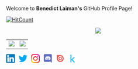 Welcome to **Benedict Laiman's** GitHub Profile Page!

[![HitCount](http://hits.dwyl.com/bolaubi/bolaubi.svg)](http://hits.dwyl.com/bolaubi/bolaubi)

<center><img src="README.assets/tetris_github.gif" width=200/></center>

|                                                              |                                                              |
| ------------------------------------------------------------ | ------------------------------------------------------------ |
| ![](https://github-readme-stats.vercel.app/api?username=bolaubi&show_icons=true&title_color=20655f&icon_color=20655f&text_color=f8aa27&bg_color=ffffff&hide_border=true) | ![](https://github-readme-stats.vercel.app/api/top-langs/?username=bolaubi&layout=compact&hide_border=true&title_color=20655f&text_color=f8aa27&bg_color=ffffff) |

<a href="https://www.linkedin.com/in/benedict-laiman-60401319a/">
  <img style="margin-right:10px" align="left" alt="Benedict Laiman's Linkedin" width="24px" src="README.assets/linkedin.svg" />
</a><a href="https://twitter.com/BenedictLaiman">
  <img style="margin-right:10px" align="left" alt="Benedict Laiman's Twitter Account" width="24px" src="README.assets/twitter.svg" />
</a><a href="https://instagram.com/benedictlaiman">
  <img style="margin-right:10px" align="left" alt="Benedict Laiman's Instagram Profile" width="24px" src="README.assets/instagram.svg" />
</a><a href="https://discordapp.com/users/525654231940857867">
  <img style="margin-right:10px" align="left" alt="Benedict Laiman's Discord Account" width="24px" src="README.assets/discord.svg" />
</a><a href="https://issuu.com/benedictlaiman/">
  <img style="margin-right:10px" align="left" alt="Benedict Laiman's Issuu Account" width="24px" src="README.assets/issuu.svg" />
</a><a href="https://www.kaggle.com/benedictlaiman">
  <img style="margin-right:10px" align="left" alt="Benedict Laiman's Kaggle Account" width="24px" src="README.assets/kaggle.svg" />
</a>